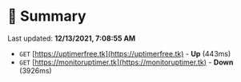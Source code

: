 # 📖 Summary
Last updated: **12/13/2021, 7:08:55 AM**

- `GET` [https://uptimerfree.tk](https://uptimerfree.tk) - **Up** (443ms)
- `GET` [https://monitoruptimer.tk](https://monitoruptimer.tk) - **Down** (3926ms)
